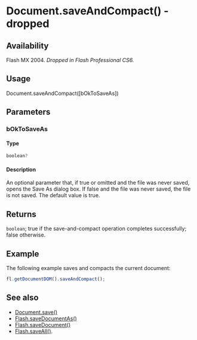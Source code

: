 # Document.saveAndCompact() - dropped

## Availability

Flash MX 2004. *Dropped in Flash Professional CS6.*

## Usage

Document.saveAndCompact([bOkToSaveAs])

## Parameters

### **bOkToSaveAs**

#### Type

```typescript
boolean?
```

#### Description

An optional parameter that, if true or omitted and the file was never saved, opens the Save As dialog box. If false and the file was never saved, the file is not saved. The default value is true.

## Returns

`boolean`; true if the save-and-compact operation completes successfully; false otherwise.

## Example

The following example saves and compacts the current document:

```javascript
fl.getDocumentDOM().saveAndCompact();
```

## See also

- [Document.save()](../Document_object/Document370.md)
- [Flash.saveDocumentAs()](../Flash_object/Flash65.md)
- [Flash.saveDocument()](../Flash_object/Flash64.md)
- [Flash.saveAll()](../Flash_object/Flash63.md).
